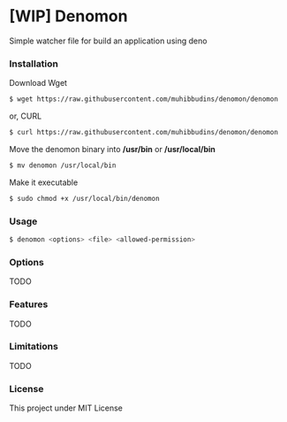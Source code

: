 # [WIP] Denomon

Simple watcher file for build an application using deno

### Installation

Download Wget

```bash
$ wget https://raw.githubusercontent.com/muhibbudins/denomon/denomon
```

or, CURL
```bash
$ curl https://raw.githubusercontent.com/muhibbudins/denomon/denomon
```

Move the denomon binary into **/usr/bin** or **/usr/local/bin**

```bash
$ mv denomon /usr/local/bin
```

Make it executable

```bash
$ sudo chmod +x /usr/local/bin/denomon
```

### Usage

```bash
$ denomon <options> <file> <allowed-permission>
```

### Options

TODO

### Features

TODO

### Limitations

TODO

### License

This project under MIT License